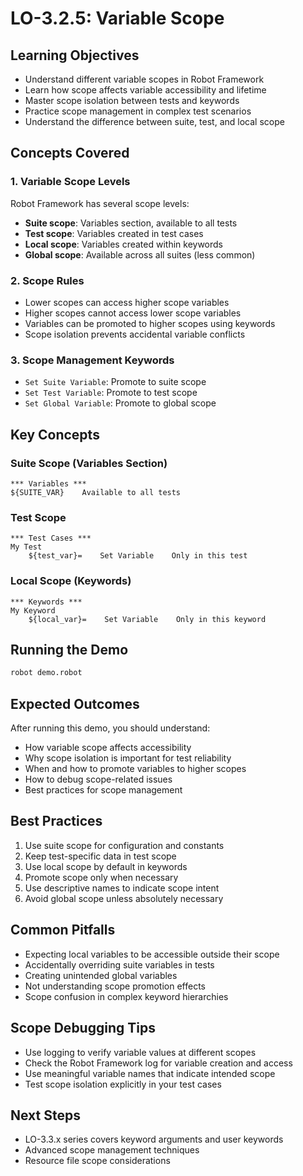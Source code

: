 # LO-3.2.5: Variable Scope

## Learning Objectives
- Understand different variable scopes in Robot Framework
- Learn how scope affects variable accessibility and lifetime
- Master scope isolation between tests and keywords
- Practice scope management in complex test scenarios
- Understand the difference between suite, test, and local scope

## Concepts Covered

### 1. Variable Scope Levels
Robot Framework has several scope levels:
- **Suite scope**: Variables section, available to all tests
- **Test scope**: Variables created in test cases
- **Local scope**: Variables created within keywords
- **Global scope**: Available across all suites (less common)

### 2. Scope Rules
- Lower scopes can access higher scope variables
- Higher scopes cannot access lower scope variables
- Variables can be promoted to higher scopes using keywords
- Scope isolation prevents accidental variable conflicts

### 3. Scope Management Keywords
- `Set Suite Variable`: Promote to suite scope
- `Set Test Variable`: Promote to test scope
- `Set Global Variable`: Promote to global scope

## Key Concepts

### Suite Scope (Variables Section)
```robot
*** Variables ***
${SUITE_VAR}    Available to all tests
```

### Test Scope
```robot
*** Test Cases ***
My Test
    ${test_var}=    Set Variable    Only in this test
```

### Local Scope (Keywords)
```robot
*** Keywords ***
My Keyword
    ${local_var}=    Set Variable    Only in this keyword
```

## Running the Demo
```bash
robot demo.robot
```

## Expected Outcomes
After running this demo, you should understand:
- How variable scope affects accessibility
- Why scope isolation is important for test reliability
- When and how to promote variables to higher scopes
- How to debug scope-related issues
- Best practices for scope management

## Best Practices
1. Use suite scope for configuration and constants
2. Keep test-specific data in test scope
3. Use local scope by default in keywords
4. Promote scope only when necessary
5. Use descriptive names to indicate scope intent
6. Avoid global scope unless absolutely necessary

## Common Pitfalls
- Expecting local variables to be accessible outside their scope
- Accidentally overriding suite variables in tests
- Creating unintended global variables
- Not understanding scope promotion effects
- Scope confusion in complex keyword hierarchies

## Scope Debugging Tips
- Use logging to verify variable values at different scopes
- Check the Robot Framework log for variable creation and access
- Use meaningful variable names that indicate intended scope
- Test scope isolation explicitly in your test cases

## Next Steps
- LO-3.3.x series covers keyword arguments and user keywords
- Advanced scope management techniques
- Resource file scope considerations